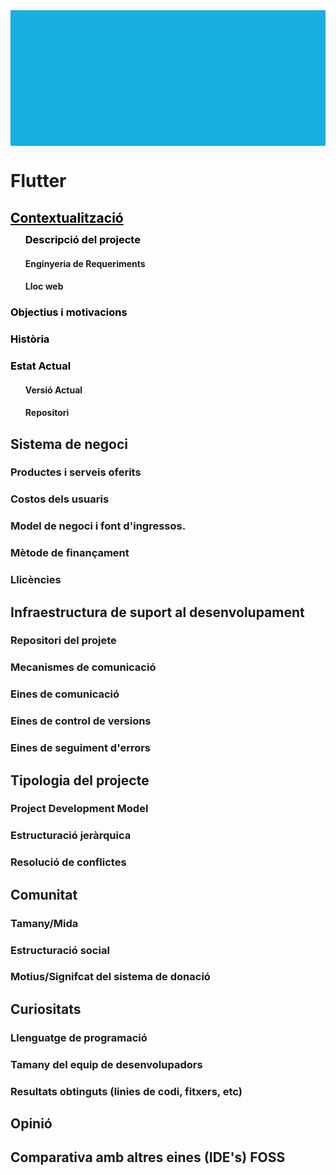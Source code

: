 <div style="
	background-image: url(https://cdn-images-1.medium.com/max/2000/1*xC_TLYcq5MO4VGAPgPDqHg.png); 
	height: 15.5em;
	background-attachment: fixed;
	background-position: center;
  background-repeat: no-repeat;
	background-size: contain;
	background-color: #17aee2">
</div>



# Flutter
<div>
<a href="https://wiki-js-epl.herokuapp.com/flutter/contextualitzacio" ><h2 style="pointer-events: auto; cursor: pointer; text-decoration : none; color : #000000;">Contextualització</h2></a>
<div>
<ul style="margin-top: -.75em !important">
<a href="https://wiki-js-epl.herokuapp.com/flutter/descripcio-projecte" 
		 style="pointer-events: auto; cursor: pointer; text-decoration : none; color : #000000;">
	 <h3>Descripció del projecte</h3>
</a>
</ul>
</div>
</div>
<ul>
	<h4 id="actual-version"><a class="toc-anchor nc-icon-outline location_bookmark-add internal-link" href="#actual-version" aria-hidden="true"></a> Enginyeria de Requeriments</h4>
	<h4 id="actual-version"><a class="toc-anchor nc-icon-outline location_bookmark-add internal-link" href="#lloc-web" aria-hidden="true"></a> Lloc web</h4>
</ul>
<a href="https://wiki-js-epl.herokuapp.com/flutter/objectius-motivacions" 
		 style="pointer-events: auto; cursor: pointer; text-decoration : none; color : #000000;">
	 <h3>Objectius i motivacions</h3>
</a>
<a href="https://wiki-js-epl.herokuapp.com/flutter/historia" 
		 style="pointer-events: auto; cursor: pointer; text-decoration : none; color : #000000;">
	 <h3> Història</h3>
</a>
<a href="https://wiki-js-epl.herokuapp.com/flutter/estat-actual" 
		 style="pointer-events: auto; cursor: pointer; text-decoration : none; color : #000000;">
	 <h3> Estat Actual</h3>
</a>
<div>
	<ul>
			<h4 id="actual-version"><a class="toc-anchor nc-icon-outline location_bookmark-add internal-link" href="#actual-version" aria-hidden="true"></a> Versió Actual</h4>
		<h4 id="actual-version"><a class="toc-anchor nc-icon-outline location_bookmark-add internal-link" href="#lloc-web" aria-hidden="true"></a> Repositori</h4>
	</ul>
</div>

## Sistema de negoci
### Productes i serveis oferits
### Costos dels usuaris
### Model de negoci i font d'ingressos.
### Mètode de finançament
### Llicències

## Infraestructura de suport al desenvolupament
### Repositori del projete
### Mecanismes de comunicació
### Eines de comunicació
### Eines de control de versions
### Eines de seguiment d'errors

## Tipologia del projecte
### Project Development Model
### Estructuració jeràrquica
### Resolució de conflictes

## Comunitat
### Tamany/Mida
### Estructuració social
### Motius/Signifcat del sistema de donació

## Curiositats
### Llenguatge de programació
### Tamany del equip de desenvolupadors
### Resultats obtinguts (linies de codi, fitxers, etc)

## Opinió

## Comparativa amb altres eines (IDE's) FOSS


